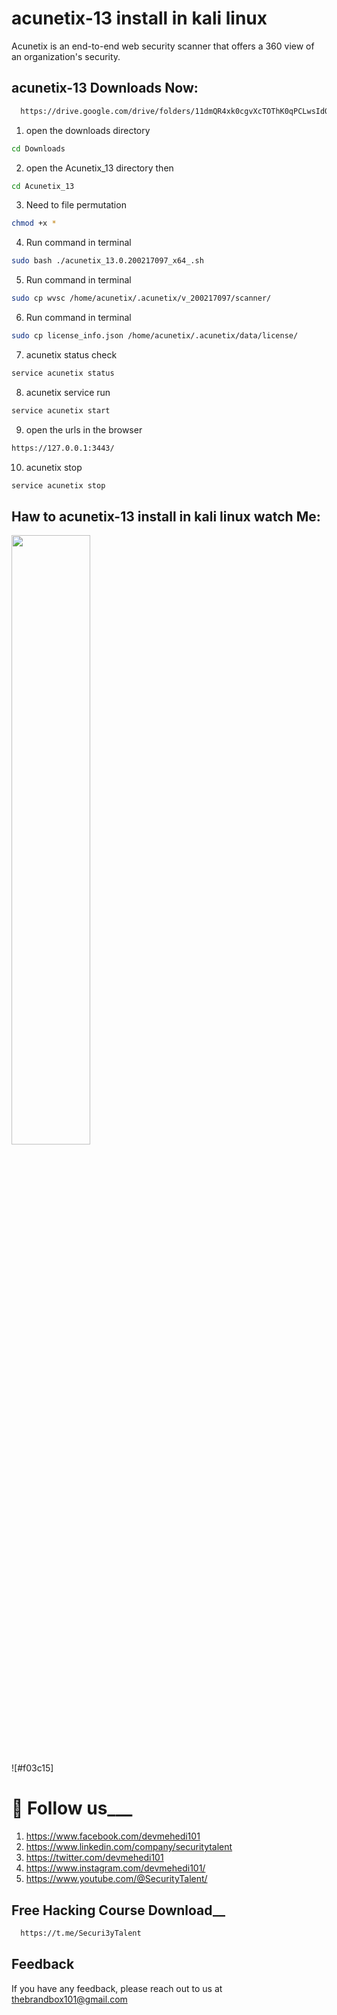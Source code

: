 
# acunetix-13 install in kali linux 

Acunetix is an end-to-end web security scanner that offers a 360 view of an organization's security.



## acunetix-13 Downloads Now:

```bash
  https://drive.google.com/drive/folders/11dmQR4xk0cgvXcTOThK0qPCLwsIdOtIm?usp=sharing
```

1. open the downloads directory

```bash
cd Downloads
```

2. open the Acunetix_13 directory then
```bash
cd Acunetix_13
```

3. Need to file permutation

```bash
chmod +x *
```
4. Run command in terminal

```bash
sudo bash ./acunetix_13.0.200217097_x64_.sh
```
5. Run command in terminal

```bash
sudo cp wvsc /home/acunetix/.acunetix/v_200217097/scanner/
```
6. Run command in terminal

```bash
sudo cp license_info.json /home/acunetix/.acunetix/data/license/
```
7. acunetix status check

```bash
service acunetix status 
```
8. acunetix service run

```bash
service acunetix start
```
9. open the urls in the browser

```bash
https://127.0.0.1:3443/
```
10. acunetix stop

```bash
service acunetix stop 
```
## Haw to acunetix-13 install in kali linux watch Me:
[<img src="https://github.com/devmehedi101/acunetix-13-kali-linux/blob/main/devmehedi101.gif" width="50%">](https://www.youtube.com/watch?v=Hc79sDi3f0U "Now in Android: 55")

![#f03c15]

# 🚀 Follow us___
1. https://www.facebook.com/devmehedi101
2. https://www.linkedin.com/company/securitytalent   
3. https://twitter.com/devmehedi101
4. https://www.instagram.com/devmehedi101/
5. https://www.youtube.com/@SecurityTalent/ 



## Free Hacking Course Download__
```bash
  https://t.me/Securi3yTalent
```


## Feedback

If you have any feedback, please reach out to us at thebrandbox101@gmail.com

